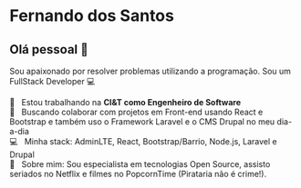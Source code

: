 # Fernando dos Santos

## Olá pessoal 👋
Sou apaixonado por resolver problemas utilizando a programação.
Sou um FullStack Developer :computer:

 :rocket:  &nbsp; Estou trabalhando na **CI&T como Engenheiro de Software**
 <br/> :purple_heart: &nbsp; Buscando colaborar com projetos em Front-end usando React e Bootstrap e também uso o Framework Laravel e o CMS Drupal no meu dia-a-dia
 <br/> :computer: &nbsp; Minha stack: AdminLTE, React, Bootstrap/Barrio, Node.js, Laravel e Drupal
 <br/> 💬  &nbsp; Sobre mim: Sou especialista em tecnologias Open Source, assisto seriados no Netflix e filmes no PopcornTime (Pirataria não é crime!).
